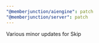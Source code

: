 ```yaml
---
"@memberjunction/aiengine": patch
"@memberjunction/server": patch
---
```


Various minor updates for Skip
